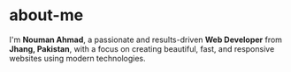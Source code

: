 # about-me
I'm **Nouman Ahmad**, a passionate and results-driven **Web Developer** from **Jhang, Pakistan**, with a focus on creating beautiful, fast, and responsive websites using modern technologies.
